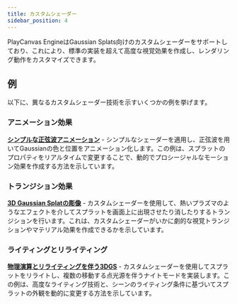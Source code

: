 ```yaml
---
title: カスタムシェーダー
sidebar_position: 4
---
```


PlayCanvas EngineはGaussian Splats向けのカスタムシェーダーをサポートしており、これにより、標準の実装を超えて高度な視覚効果を作成し、レンダリング動作をカスタマイズできます。

## 例

以下に、異なるカスタムシェーダー技術を示すいくつかの例を挙げます。

### アニメーション効果

[**シンプルな正弦波アニメーション**](https://playcanvas.vercel.app/#/gaussian-splatting/multi-splat) - シンプルなシェーダーを適用し、正弦波を用いてGaussianの色と位置をアニメーション化します。この例は、スプラットのプロパティをリアルタイムで変更することで、動的でプロシージャルなモーション効果を作成する方法を示しています。

### トランジション効果

[**3D Gaussian Splatの彫像**](https://playcanvas.com/project/1224723/overview/3d-gaussian-splat-statues) - カスタムシェーダーを使用して、熱いプラズマのようなエフェクトを介してスプラットを画面上に出現させたり消したりするトランジションを行います。これは、カスタムシェーダーがいかに劇的な視覚トランジションやマテリアル効果を作成できるかを示しています。

### ライティングとリライティング

[**物理演算とリライティングを伴う3DGS**](https://playcanvas.com/project/1358087/overview/3dgs-with-physics-and-relighting) - カスタムシェーダーを使用してスプラットをリライトし、複数の移動する点光源を伴うナイトモードを実装します。この例は、高度なライティング技術と、シーンのライティング条件に基づいてスプラットの外観を動的に変更する方法を示しています。

